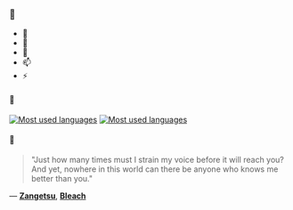 ### 👋

- 🔭
- 🌱
- 💬
- 📫
- ⚡

#### 🧏

[![Most used languages](https://github-readme-stats-aynah.vercel.app/api/top-langs/?username=aynh&theme=solarized-dark&langs_count=6&layout=compact&hide_title=true)](https://github.com/anuraghazra/github-readme-stats#gh-dark-mode-only)
[![Most used languages](https://github-readme-stats-aynah.vercel.app/api/top-langs/?username=aynh&theme=solarized-light&langs_count=6&layout=compact&hide_title=true)](https://github.com/anuraghazra/github-readme-stats#gh-light-mode-only)

#### 💬

> "Just how many times must I strain my voice before it will reach you? And yet, nowhere in this world can there be anyone who knows me better than you."

&mdash; [**Zangetsu**](https://myanimelist.net/character.php?q=Zangetsu&cat=character), [**Bleach**](https://myanimelist.net/search/all?q=Bleach&cat=all)
